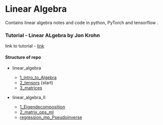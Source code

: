 # Linear Algebra
Contains linear algebra notes and code in python, PyTorch and tensorflow .

### Tutorial - Linear ALgebra by Jon Krohn
link to tutorial - [link](https://www.youtube.com/playlist?list=PLRDl2inPrWQW1QSWhBU0ki-jq_uElkh2a)

#### Structure of repo 

- linear_algebra
    - [1_intro_to_Algebra](https://github.com/toheedakhtar/linear_algebra/blob/main/linear_algebra/1_intro_to_Algebra.ipynb)
    - [2_tensors](https://github.com/toheedakhtar/linear_algebra/blob/main/linear_algebra/2_tensors.ipynb) (start)
    - [3_matrices](https://github.com/toheedakhtar/linear_algebra/blob/main/linear_algebra/3_matrices.ipynb)

- linear_algebra_II
    - [1_Eigendecomposition](https://github.com/toheedakhtar/linear_algebra/blob/main/linear_algebra_II/1_Eigendecomposition.ipynb)
    - [2_matrix_ops_ml](https://github.com/toheedakhtar/linear_algebra/blob/main/linear_algebra_II/2_matrix_ops_ml.ipynb)
    - [regression_mp_Pseudoinverse](https://github.com/toheedakhtar/linear_algebra/blob/main/linear_algebra_II/regression_mp_Pseudoinverse.ipynb)
